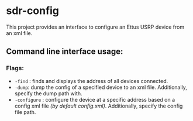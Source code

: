 # sdr-config

This project provides an interface to configure an Ettus USRP device from an xml file.

## Command line interface usage:
### Flags:

* `-find` : finds and displays the address of all devices connected. 
* `-dump`: dump the config of a specified device to an xml file. 
Additionally, specify  the dump path with. 
* `-configure` : configure the device at a specific address based on a config xml file *(by default config.xml)*. 
Additionally, specify the config file path. 

